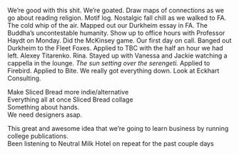 We’re good with this shit. We’re goated. Draw maps of connections as we go about reading religion. Motif log. Nostalgic fall chill as we walked to FA. The cold whip of the air. Mapped out our Durkheim essay in FA. The Buddha’s uncontestable humanity. Show up to office hours with Professor Haydt on Monday. Did the McKinsey game. Our first day on call. Banged out Durkheim to the Fleet Foxes. Applied to TBC with the half an hour we had left. Alexey Titarenko. Rina. Stayed up with Vanessa and Jackie watching a cappella in the lounge. *The sun setting over the serengeti.* Applied to Firebird. Applied to Bite. We really got everything down. Look at Eckhart Consulting. 

Make Sliced Bread more indie/alternative  
Everything all at once Sliced Bread collage  
Something about hands.   
We need designers asap. 

This great and awesome idea that we’re going to learn business by running college publications.  
Been listening to Neutral Milk Hotel on repeat for the past couple days
